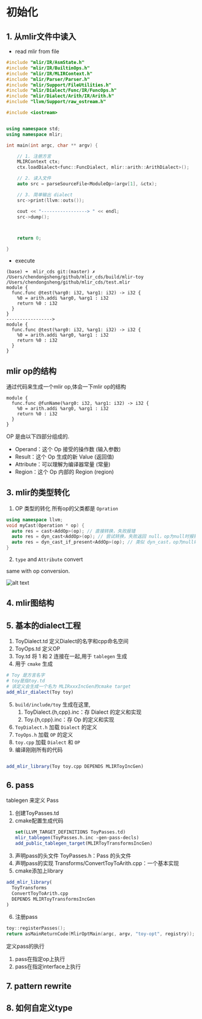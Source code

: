 # 初始化

## 1. 从mlir文件中读入
- read mlir from file
```c++
#include "mlir/IR/AsmState.h"
#include "mlir/IR/BuiltinOps.h"
#include "mlir/IR/MLIRContext.h"
#include "mlir/Parser/Parser.h"
#include "mlir/Support/FileUtilities.h"
#include "mlir/Dialect/Func/IR/FuncOps.h"
#include "mlir/Dialect/Arith/IR/Arith.h"
#include "llvm/Support/raw_ostream.h"

#include <iostream>


using namespace std;
using namespace mlir;

int main(int argc, char ** argv) {

    // 1. 注册方言
    MLIRContext ctx;
    ctx.loadDialect<func::FuncDialect, mlir::arith::ArithDialect>();

    // 2. 读入文件
    auto src = parseSourceFile<ModuleOp>(argv[1], &ctx);

    // 3. 简单输出 dialect
    src->print(llvm::outs());

    cout << "-----------------> " << endl;
    src->dump();



    return 0;

}

```

- execute

```shell
(base) ➜  mlir_cds git:(master) ✗ /Users/chendongsheng/github/mlir_cds/build/mlir-toy /Users/chendongsheng/github/mlir_cds/test.mlir
module {
  func.func @test(%arg0: i32, %arg1: i32) -> i32 {
    %0 = arith.addi %arg0, %arg1 : i32
    return %0 : i32
  }
}
----------------->
module {
  func.func @test(%arg0: i32, %arg1: i32) -> i32 {
    %0 = arith.addi %arg0, %arg1 : i32
    return %0 : i32
  }
}
```

## mlir op的结构

通过代码来生成一个mlir op,体会一下mlir op的结构

```mlir
module {
  func.func @funName(%arg0: i32, %arg1: i32) -> i32 {
    %0 = arith.addi %arg0, %arg1 : i32
    return %0 : i32
  }
}
```

OP 是由以下四部分组成的.
- Operand：这个 Op 接受的操作数 (输入参数)
- Result：这个 Op 生成的新 Value (返回值)
- Attribute：可以理解为编译器常量 (常量)
- Region：这个 Op 内部的 Region (region)


## 3. mlir的类型转化

1. OP 类型的转化
所有op的父类都是 `Opration`

```c++
using namespace llvm;
void myCast(Operation * op) {
  auto res = cast<AddOp>(op); // 直接转换，失败报错
  auto res = dyn_cast<AddOp>(op); // 尝试转换，失败返回 null，op为null时报错
  auto res = dyn_cast_if_present<AddOp>(op); // 类似 dyn_cast，op为null时返回null
}
```

2. `type` and `Attribute` convert

same with op conversion.

![alt text](image-1.png)

## 4. mlir图结构

## 5. 基本的dialect工程

1. ToyDialect.td 定义Dialect的名字和cpp命名空间
2. ToyOps.td 定义OP
3. Toy.td 将 1 和 2 连接在一起,用于 `tablegen` 生成
4. 用于 `cmake` 生成
```cmake
# Toy 是方言名字
# toy是指toy.td
# 该定义会生成一个名为 MLIRxxxIncGen的cmake target
add_mlir_dialect(Toy toy)
```
5. `build/include/toy` 生成在这里,
    1. ToyDialect.{h,cpp}.inc：存 Dialect 的定义和实现
    2. Toy.{h,cpp}.inc：存 Op 的定义和实现
6. `ToyDialect.h` 加载 `Dialect` 的定义
7. `ToyOps.h` 加载 `OP` 的定义
8. `toy.cpp` 加载 `Dialect` 和 `OP`
9. 编译刚刚所有的代码
```cmake

add_mlir_library(Toy toy.cpp DEPENDS MLIRToyIncGen)
```
## 6. pass

tablegen 来定义 Pass

1. 创建ToyPasses.td
2. cmake配置生成代码
    ```cmake
    set(LLVM_TARGET_DEFINITIONS ToyPasses.td)
    mlir_tablegen(ToyPasses.h.inc -gen-pass-decls)
    add_public_tablegen_target(MLIRToyTransformsIncGen)
    ```
3. 声明pass的头文件 ToyPasses.h：Pass 的头文件
4. 声明pass的实现 Transforms/ConvertToyToArith.cpp：一个基本实现
5. cmake添加上library
```cmake
add_mlir_library(
  ToyTransforms
  ConvertToyToArith.cpp
  DEPENDS MLIRToyTransformsIncGen
)
```
6. 注册pass
```c++
toy::registerPasses();
return asMainReturnCode(MlirOptMain(argc, argv, "toy-opt", registry));
```

定义pass的执行
1. pass在指定op上执行
2. pass在指定interface上执行



## 7. pattern rewrite

## 8. 如何自定义type


